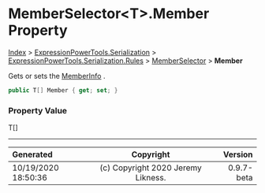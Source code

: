 ﻿# MemberSelector&lt;T>.Member Property

[Index](../index.md) > [ExpressionPowerTools.Serialization](ExpressionPowerTools.Serialization.a.md) > [ExpressionPowerTools.Serialization.Rules](ExpressionPowerTools.Serialization.Rules.n.md) > [MemberSelector<T>](ExpressionPowerTools.Serialization.Rules.MemberSelector`1.cs.md) > **Member**

Gets or sets the [MemberInfo](https://docs.microsoft.com/dotnet/api/system.reflection.memberinfo) .

```csharp
public T[] Member { get; set; }
```

### Property Value

T[]


---

| Generated | Copyright | Version |
| :-- | :-: | --: |
| 10/19/2020 18:50:36 | (c) Copyright 2020 Jeremy Likness. | 0.9.7-beta |
